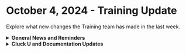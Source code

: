 # October 4, 2024 - Training Update

Explore what new changes the Training team has made in the last week.

<details>

<summary><strong>General News and Reminders</strong></summary>

* **SHOUT OUTS** **TO:**
  * Cat, Aaron, Joshua, Alexander, Naveen, Andrew, and Owen
  * Take the [Broken link](broken-reference "mention") Exam, and collect your prestigious **Certified Rewster** badge in Discord. As well as access to a super secret Discord channel.
* Join us in our [Cluck-U Discord channel](https://discord.com/channels/936789089703845988/1121465945295167588) if you have any questions, comments, or concerns!
* [Sign up for the Office Hours](https://calendly.com/cluck-u/office-hours?) to work through any questions you have during and after training! If there is something you want us to cover, Let us know!

</details>

<details>

<summary><strong>Cluck U and Documentation Updates</strong></summary>

**What's New at Cluck University?**

* Keep an eye out for the [Broken link](broken-reference "mention")Certification :eyes:
* Check out the Cluck University Landing Page @ [go.rew.st/cluck-university](https://go.rew.st/cluck-university) for all the latest courses self-serve and live.

**The List of Reminders:**

* We'd love to get your feedback on our Training and Documentation! [Please fill out this form to let us know how we can improve](https://app.sli.do/event/m8C3AjPUnuDgpkVDmPsQL3)!
* You can make training and documentation requests at [https://rewst.canny.io/](https://rewst.canny.io/)

**New & Updated Pages:**

* [Happy Birthday, Adam!](https://engine.rewst.io/webhooks/custom/trigger/0191ecf8-81d6-7708-85b3-6ccb15630f7d/01916c87-6aa0-7415-a102-a7cd52543e4c)
* [When are Folders coming?](https://engine.rewst.io/webhooks/custom/trigger/019258a0-a160-7cba-87ed-b4fee5dffc33/01916c87-6aa0-7415-a102-a7cd52543e4c)
* Update to [kaseya-vsa-x-integration-setup.md](../../../documentation/integrations/individual-integration-documentation/rmm/kaseya-vsa-x/kaseya-vsa-x-integration-setup.md "mention")removed notice about waiting for VSA X to use specific crates.
* Added to [#update-to-disable-forms-september-30th-2024](../../issue-alerts.md#update-to-disable-forms-september-30th-2024 "mention") notice of disabled forms still functioning.
* New Open Mic added [sept-27-2024-3-examples-of-automations-that-help-with-ticket-management.md](../../roc-open-mics/rewst-open-mics-north-america/2024-roc-open-mics/sept-27-2024-3-examples-of-automations-that-help-with-ticket-management.md "mention")

</details>
